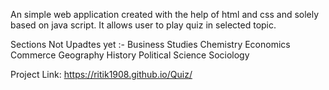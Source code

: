 An simple web application created with the help of html and css and solely based on java script.
It allows user to play quiz in selected topic.

Sections Not Upadtes yet :-
Business Studies
Chemistry
Economics
Commerce
Geography
History
Political Science
Sociology

Project Link: https://ritik1908.github.io/Quiz/
